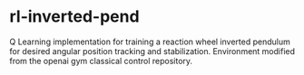 # rl-inverted-pend
Q Learning implementation for training a reaction wheel inverted pendulum for desired angular position tracking and stabilization. Environment modified from the openai gym classical control repository.
